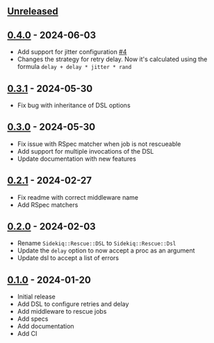 ## [Unreleased]

## [0.4.0] - 2024-06-03
- Add support for jitter configuration [#4](https://github.com/moofkit/sidekiq-rescue/pull/4)
- Changes the strategy for retry delay. Now it's calculated using the formula `delay + delay * jitter * rand`

## [0.3.1] - 2024-05-30

- Fix bug with inheritance of DSL options

## [0.3.0] - 2024-05-30

- Fix issue with RSpec matcher when job is not rescueable
- Add support for multiple invocations of the DSL
- Update documentation with new features

## [0.2.1] - 2024-02-27

- Fix readme with correct middleware name
- Add RSpec matchers

## [0.2.0] - 2024-02-03

- Rename `Sidekiq::Rescue::DSL` to `Sidekiq::Rescue::Dsl`
- Update the `delay` option to now accept a proc as an argument
- Update dsl to accept a list of errors

## [0.1.0] - 2024-01-20

- Initial release
- Add DSL to configure retries and delay
- Add middleware to rescue jobs
- Add specs
- Add documentation
- Add CI

[Unreleased]: https://github.com/moofkit/sidekiq-rescue/compare/v0.4.0...HEAD
[0.4.0]: https://github.com/moofkit/sidekiq-rescue/releases/tag/v0.4.0
[0.3.1]: https://github.com/moofkit/sidekiq-rescue/releases/tag/v0.3.1
[0.3.0]: https://github.com/moofkit/sidekiq-rescue/releases/tag/v0.3.0
[0.2.1]: https://github.com/moofkit/sidekiq-rescue/releases/tag/v0.2.1
[0.2.0]: https://github.com/moofkit/sidekiq-rescue/releases/tag/v0.2.0
[0.1.0]: https://github.com/moofkit/sidekiq-rescue/releases/tag/v0.1.0
